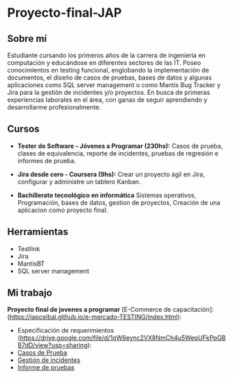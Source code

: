 # Proyecto-final-JAP
## Sobre mí
Estudiante cursando los primeros años de la carrera de ingeniería en computación y educándose en diferentes sectores de las IT. Poseo conocimientos en testing funcional, englobando la implementación de documentos, el diseño de casos de pruebas, bases de datos y algunas aplicaciones como SQL server management o como Mantis Bug Tracker y Jira para la gestión de incidentes y/o proyectos. En busca de primeras experiencias laborales en el área, con ganas de seguir aprendiendo y desarrollarme profesionalmente.

## Cursos
* **Tester de Software - Jóvenes a Programar (230hs):**
  Casos de prueba, clases de equivalencia, reporte de incidentes, pruebas de regresión e informes de prueba.
  
* **Jira desde cero - Coursera (9hs):**
  Crear un proyecto ágil en Jira, configurar y administre un tablero Kanban.
  
* **Bachillerato tecnológico en informática**
  Sistemas operativos, Programación, bases de datos, gestion de proyectos, Creación de una aplicacion como proyecto final.

## Herramientas
* Testlink
* Jira
* MantisBT
* SQL server management

## Mi trabajo
**Proyecto final de jovenes a programar**
[E-Commerce de capacitación]:(https://japceibal.github.io/e-mercado-TESTING/index.html):

  * Especificación de requerimientos (https://drive.google.com/file/d/1qW6eync2VX8NmCh4u5WepUFkPpGBB7dD/view?usp=sharing):
  * [Casos de Prueba](https://docs.google.com/spreadsheets/d/15RNO05GKgHlfWhN6S5pj1oeN4Fb9IXsO/edit?usp=sharing&ouid=107285287996134254810&rtpof=true&sd=true)
  * [Gestión de incidentes](https://docs.google.com/spreadsheets/d/18qUDioaq0IMmDU0zOW4FDpYPCZnXxOIk/edit?usp=sharing&ouid=107285287996134254810&rtpof=true&sd=true)
  * [Informe de pruebas](https://drive.google.com/file/d/18vR1bp6aXQ-uyX0AlLD7sd0E_L3VJ3Ho/view?usp=sharing)
